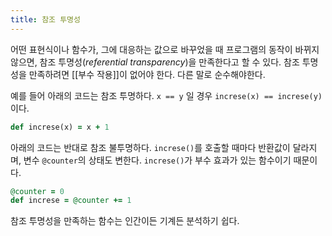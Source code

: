 ```yaml
---
title: 참조 투명성
---
```

어떤 표현식이나 함수가, 그에 대응하는 값으로 바꾸었을 때 프로그램의 동작이 바뀌지 않으면, 참조 투명성(*referential transparency*)을 만족한다고 할 수 있다. 참조 투명성을 만족하려면 [[부수 작용]]이 없어야 한다. 다른 말로 순수해야한다.

예를 들어 아래의 코드는 참조 투명하다. `x == y` 일 경우 `increse(x) == increse(y)`이다.

```rb
def increse(x) = x + 1
```

아래의 코드는 반대로 참조 불투명하다. `increse()`를 호출할 때마다 반환값이 달라지며, 변수 `@counter`의 상태도 변한다. `increse()`가 부수 효과가 있는 함수이기 때문이다.

```ruby
@counter = 0
def increse = @counter += 1
```

참조 투명성을 만족하는 함수는 인간이든 기계든 분석하기 쉽다.